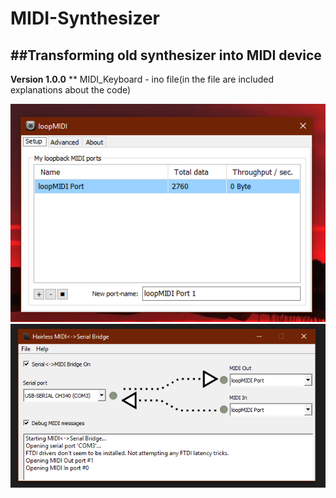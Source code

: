# MIDI-Synthesizer
##Transforming old synthesizer into MIDI device
---
**Version 1.0.0**
**
  MIDI_Keyboard - ino file(in the file are included explanations about the code)



![](images/loopMIDI.PNG)
![](images/Hairless-MIDI_Serial.PNG)
